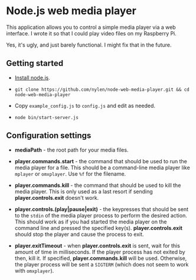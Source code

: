 # Node.js web media player

This application allows you to control a simple media player via a web
interface.  I wrote it so that I could play video files on my Raspberry Pi.

Yes, it's ugly, and just barely functional.  I might fix that in the future.

## Getting started

- [Install node.js](https://github.com/joyent/node/wiki/Installation).

- `git clone https://github.com/nylen/node-web-media-player.git && cd node-web-media-player`

- Copy `example_config.js` to `config.js` and edit as needed.

- `node bin/start-server.js`

## Configuration settings

- **mediaPath** - the root path for your media files.

- **player.commands.start** - the command that should be used to run the media
  player for a file.  This should be a command-line media player like `mplayer`
  or `omxplayer`.  Use `%f` for the filename.

- **player.commands.kill** - the command that should be used to kill the media
  player.  This is only used as a last resort if sending
  **player.controls.exit** doesn't work.

- **player.controls.(play|pause|exit)** - the keypresses that should be sent to
  the `stdin` of the media player process to perform the desired action.  This
  should work as if you had started the media player on the command line and
  pressed the specified key(s).  **player.controls.exit** should stop the
  player and cause the process to exit.

- **player.exitTimeout** - when **player.controls.exit** is sent, wait for this
  amount of time in milliseconds.  If the player process has not exited by
  then, kill it.  If specified, **player.commands.kill** will be used.
  Otherwise, the player process will be sent a `SIGTERM` (which does not seem
  to work with `omxplayer`).
